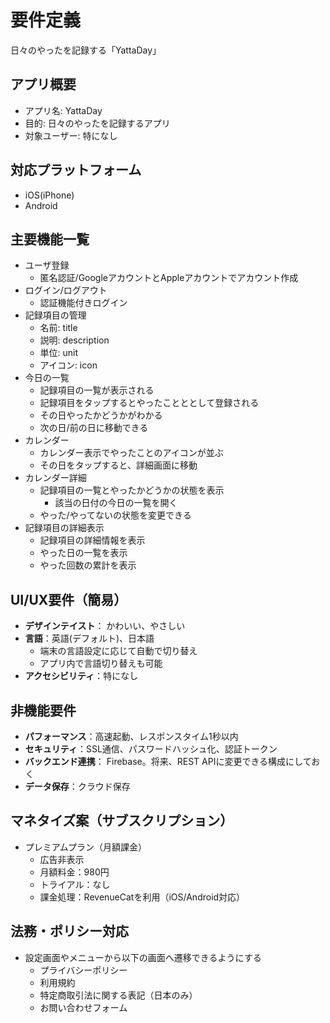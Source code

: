 # 要件定義

日々のやったを記録する「YattaDay」

## アプリ概要

- アプリ名: YattaDay
- 目的: 日々のやったを記録するアプリ
- 対象ユーザー: 特になし

## 対応プラットフォーム

- iOS(iPhone)
- Android

## 主要機能一覧

- ユーザ登録
  - 匿名認証/GoogleアカウントとAppleアカウントでアカウント作成
- ログイン/ログアウト
  - 認証機能付きログイン
- 記録項目の管理
  - 名前: title
  - 説明: description
  - 単位: unit
  - アイコン: icon
- 今日の一覧
  - 記録項目の一覧が表示される
  - 記録項目をタップするとやったことととして登録される
  - その日やったかどうかがわかる
  - 次の日/前の日に移動できる
- カレンダー
  - カレンダー表示でやったことのアイコンが並ぶ
  - その日をタップすると、詳細画面に移動
- カレンダー詳細
  - 記録項目の一覧とやったかどうかの状態を表示
    - 該当の日付の今日の一覧を開く
  - やった/やってないの状態を変更できる
- 記録項目の詳細表示
  - 記録項目の詳細情報を表示
  - やった日の一覧を表示
  - やった回数の累計を表示

## UI/UX要件（簡易）

- **デザインテイスト**： かわいい、やさしい
- **言語**：英語(デフォルト)、日本語
  - 端末の言語設定に応じて自動で切り替え
  - アプリ内で言語切り替えも可能
- **アクセシビリティ**：特になし

## 非機能要件

- **パフォーマンス**：高速起動、レスポンスタイム1秒以内
- **セキュリティ**：SSL通信、パスワードハッシュ化、認証トークン
- **バックエンド連携**： Firebase。将来、REST APIに変更できる構成にしておく
- **データ保存**：クラウド保存

## マネタイズ案（サブスクリプション）

- プレミアムプラン（月額課金）
  - 広告非表示
  - 月額料金：980円
  - トライアル：なし
  - 課金処理：RevenueCatを利用（iOS/Android対応）

## 法務・ポリシー対応

- 設定画面やメニューから以下の画面へ遷移できるようにする
  - プライバシーポリシー
  - 利用規約
  - 特定商取引法に関する表記（日本のみ）
  - お問い合わせフォーム
